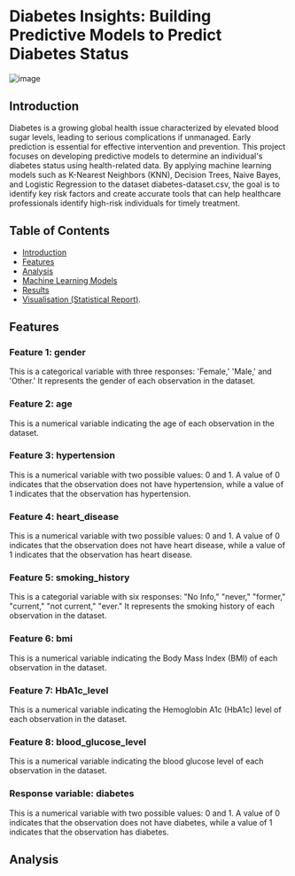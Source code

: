 # Diabetes Insights: Building Predictive Models to Predict Diabetes Status

![image](https://github.com/user-attachments/assets/5e774aa4-2c9f-4e89-9eb4-29bfaf91fa0c)


## Introduction
Diabetes is a growing global health issue characterized by elevated blood sugar levels, leading to serious complications if unmanaged. Early prediction is essential for effective intervention and prevention. This project focuses on developing predictive models to determine an individual's diabetes status using health-related data. By applying machine learning models such as K-Nearest Neighbors (KNN), Decision Trees, Naive Bayes, and Logistic Regression to the dataset diabetes-dataset.csv, the goal is to identify key risk factors and create accurate tools that can help healthcare professionals identify high-risk individuals for timely treatment.

## Table of Contents
- [Introduction](#introduction)
- [Features](#features)
- [Analysis](#analysis)
- [Machine Learning Models](#machine-learning-models)
- [Results](#results)
- [Visualisation (Statistical Report)](#visualisation-statistical-report).


## Features
### Feature 1: gender
This is a categorical variable with three responses: 'Female,' 'Male,' and 'Other.' It represents the gender of each observation in the dataset.

### Feature 2: age
This is a numerical variable indicating the age of each observation in the dataset.

### Feature 3: hypertension
This is a numerical variable with two possible values: 0 and 1. A value of 0 indicates that the observation does not have hypertension, while a value of 1 indicates that the observation has hypertension.

### Feature 4: heart_disease
This is a numerical variable with two possible values: 0 and 1. A value of 0 indicates that the observation does not have heart disease, while a value of 1 indicates that the observation has heart disease.

### Feature 5: smoking_history
This is a categorial variable with six responses: "No Info," "never," "former," "current," "not current," "ever." It represents the smoking history of each observation in the dataset.

### Feature 6: bmi
This is a numerical variable indicating the Body Mass Index (BMI) of each observation in the dataset.

### Feature 7: HbA1c_level
This is a numerical variable indicating the Hemoglobin A1c (HbA1c) level of each observation in the dataset.

### Feature 8: blood_glucose_level
This is a numerical variable indicating the blood glucose level of each observation in the dataset.

### Response variable: diabetes
This is a numerical variable with two possible values: 0 and 1. A value of 0 indicates that the observation does not have diabetes, while a value of 1 indicates that the observation has diabetes.


## Analysis
